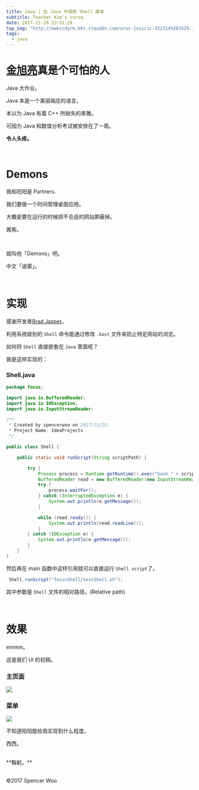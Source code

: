 ```yaml
---
title: Java | 在 Java 中调用 Shell 脚本
subtitle: Teacher Kim's curse.
date: 2017-11-25 23:51:29
top_img: "http://owkccdyrm.bkt.clouddn.com/uros-jovicic-322314%281%29.jpg"
tags:
  - java
---
```


# [金旭亮](http://www.jinxuliang.com/MainWebSite)真是个可怕的人

Java 大作业。

Java 本是一个美丽端庄的语言。

本以为 Java 有着 C++ 所缺失的素雅。

可因为 Java 和数值分析考试被安排在了一周。

**令人头疼。**

<br>

# Demons

我和阳阳是 Partners.

我们要做一个时间管理桌面应用。

大概是要在运行的时候把不合适的网站屏蔽掉。

酱紫。

<br>

就叫他「Demons」吧。

中文「迪蒙」。

<br>

# 实现

感谢开发者[Brad Jasper](http://github.com/bradjasper)。

利用系统级别的 `Shell` 命令能通过修改 `.host` 文件来防止特定网站的浏览。

如何将 `Shell` 直接嵌套在 `Java` 里面呢？

我是这样实现的：



### Shell.java

```java
package focus;

import java.io.BufferedReader;
import java.io.IOException;
import java.io.InputStreamReader;

/**
 * Created by spencerwoo on 2017/11/25.
 * Project Name: IdeaProjects
 */

public class Shell {

    public static void runScript(String scriptPath) {

        try {
            Process process = Runtime.getRuntime().exec("bash " + scriptPath);
            BufferedReader read = new BufferedReader(new InputStreamReader(process.getInputStream()));
            try {
                process.waitFor();
            } catch (InterruptedException e) {
                System.out.println(e.getMessage());
            }

            while (read.ready()) {
                System.out.println(read.readLine());
            }
        } catch (IOException e) {
            System.out.println(e.getMessage());
        }
    }
}
```



然后再在 main 函数中这样引用就可以直接运行 `Shell script`了。

```java
 Shell.runScript("focusShell/testShell.sh");
```

其中参数是 `Shell` 文件的相对路径。(Relative path)

<br>

# 效果

emmm。

这是我们 UI 的初稿。

### 主页面

![](http://owkccdyrm.bkt.clouddn.com/2.jpg)

### 菜单

![](http://owkccdyrm.bkt.clouddn.com/UI1.jpg)

不知道阳阳能给我实现到什么程度。

西西。

</br>
**鞠躬。**
</br>
</br>

©2017 Spencer Woo
